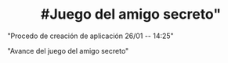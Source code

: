 

<h1 align="center"> #Juego del amigo secreto"</h1>

"Procedo de creación de aplicación 26/01 -- 14:25"

"Avance del juego del amigo secreto"